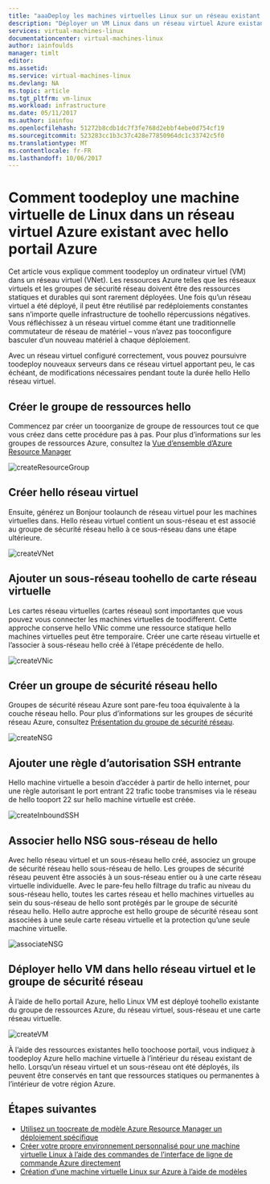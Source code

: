```yaml
---
title: "aaaDeploy les machines virtuelles Linux sur un réseau existant avec le portail Azure | Documents Microsoft"
description: "Déployer un VM Linux dans un réseau virtuel Azure existant à l’aide du portail de hello."
services: virtual-machines-linux
documentationcenter: virtual-machines-linux
author: iainfoulds
manager: timlt
editor: 
ms.assetid: 
ms.service: virtual-machines-linux
ms.devlang: NA
ms.topic: article
ms.tgt_pltfrm: vm-linux
ms.workload: infrastructure
ms.date: 05/11/2017
ms.author: iainfou
ms.openlocfilehash: 51272b8cdb1dc7f3fe768d2ebbf4ebe0d754cf19
ms.sourcegitcommit: 523283cc1b3c37c428e77850964dc1c33742c5f0
ms.translationtype: MT
ms.contentlocale: fr-FR
ms.lasthandoff: 10/06/2017
---
```

# <a name="how-toodeploy-a-linux-virtual-machine-into-an-existing-azure-virtual-network-with-hello-azure-portal"></a>Comment toodeploy une machine virtuelle de Linux dans un réseau virtuel Azure existant avec hello portail Azure

Cet article vous explique comment toodeploy un ordinateur virtuel (VM) dans un réseau virtuel (VNet). Les ressources Azure telles que les réseaux virtuels et les groupes de sécurité réseau doivent être des ressources statiques et durables qui sont rarement déployées. Une fois qu’un réseau virtuel a été déployé, il peut être réutilisé par redéploiements constantes sans n’importe quelle infrastructure de toohello répercussions négatives. Vous réfléchissez à un réseau virtuel comme étant une traditionnelle commutateur de réseau de matériel – vous n’avez pas tooconfigure basculer d’un nouveau matériel à chaque déploiement.  

Avec un réseau virtuel configuré correctement, vous pouvez poursuivre toodeploy nouveaux serveurs dans ce réseau virtuel apportant peu, le cas échéant, de modifications nécessaires pendant toute la durée hello Hello réseau virtuel.

## <a name="create-hello-resource-group"></a>Créer le groupe de ressources hello

Commencez par créer un tooorganize de groupe de ressources tout ce que vous créez dans cette procédure pas à pas. Pour plus d’informations sur les groupes de ressources Azure, consultez la [Vue d’ensemble d’Azure Resource Manager](../../azure-resource-manager/resource-group-overview.md)

![createResourceGroup](./media/deploy-linux-vm-into-existing-vnet-using-portal/createResourceGroup.png)


## <a name="create-hello-vnet"></a>Créer hello réseau virtuel

Ensuite, générez un Bonjour toolaunch de réseau virtuel pour les machines virtuelles dans. Hello réseau virtuel contient un sous-réseau et est associé au groupe de sécurité réseau hello à ce sous-réseau dans une étape ultérieure.

![createVNet](./media/deploy-linux-vm-into-existing-vnet-using-portal/createVNet.png)

## <a name="add-a-vnic-toohello-subnet"></a>Ajouter un sous-réseau toohello de carte réseau virtuelle

Les cartes réseau virtuelles (cartes réseau) sont importantes que vous pouvez vous connecter les machines virtuelles de toodifferent. Cette approche conserve hello VNic comme une ressource statique hello machines virtuelles peut être temporaire. Créer une carte réseau virtuelle et l’associer à sous-réseau hello créé à l’étape précédente de hello.

![createVNic](./media/deploy-linux-vm-into-existing-vnet-using-portal/createVNic.png)

## <a name="create-hello-network-security-group"></a>Créer un groupe de sécurité réseau hello

Groupes de sécurité réseau Azure sont pare-feu tooa équivalente à la couche réseau hello. Pour plus d’informations sur les groupes de sécurité réseau Azure, consultez [Présentation du groupe de sécurité réseau](../../virtual-network/virtual-networks-nsg.md).

![createNSG](./media/deploy-linux-vm-into-existing-vnet-using-portal/createNSG.png)

## <a name="add-an-inbound-ssh-allow-rule"></a>Ajouter une règle d’autorisation SSH entrante

Hello machine virtuelle a besoin d’accéder à partir de hello internet, pour une règle autorisant le port entrant 22 trafic toobe transmises via le réseau de hello tooport 22 sur hello machine virtuelle est créée.

![createInboundSSH](./media/deploy-linux-vm-into-existing-vnet-using-portal/createInboundSSH.png)

## <a name="associate-hello-nsg-with-hello-subnet"></a>Associer hello NSG sous-réseau de hello

Avec hello réseau virtuel et un sous-réseau hello créé, associez un groupe de sécurité réseau hello sous-réseau de hello. Les groupes de sécurité réseau peuvent être associés à un sous-réseau entier ou à une carte réseau virtuelle individuelle. Avec le pare-feu hello filtrage du trafic au niveau du sous-réseau hello, toutes les cartes réseau et hello machines virtuelles au sein du sous-réseau de hello sont protégés par le groupe de sécurité réseau hello. Hello autre approche est hello groupe de sécurité réseau sont associées à une seule carte réseau virtuelle et la protection qu’une seule machine virtuelle.

![associateNSG](./media/deploy-linux-vm-into-existing-vnet-using-portal/associateNSG.png)


## <a name="deploy-hello-vm-into-hello-vnet-and-nsg"></a>Déployer hello VM dans hello réseau virtuel et le groupe de sécurité réseau

À l’aide de hello portail Azure, hello Linux VM est déployé toohello existante du groupe de ressources Azure, du réseau virtuel, sous-réseau et une carte réseau virtuelle.

![createVM](./media/deploy-linux-vm-into-existing-vnet-using-portal/createVM.png)

À l’aide des ressources existantes hello toochoose portail, vous indiquez à toodeploy Azure hello machine virtuelle à l’intérieur du réseau existant de hello. Lorsqu’un réseau virtuel et un sous-réseau ont été déployés, ils peuvent être conservés en tant que ressources statiques ou permanentes à l’intérieur de votre région Azure.  

## <a name="next-steps"></a>Étapes suivantes

* [Utilisez un toocreate de modèle Azure Resource Manager un déploiement spécifique](../windows/cli-deploy-templates.md)
* [Créer votre propre environnement personnalisé pour une machine virtuelle Linux à l’aide des commandes de l’interface de ligne de commande Azure directement](create-cli-complete.md)
* [Création d’une machine virtuelle Linux sur Azure à l’aide de modèles](create-ssh-secured-vm-from-template.md)
